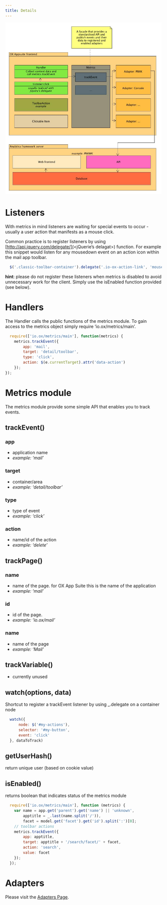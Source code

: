 ```yaml
---
title: Details
---
```


![metrics-01.jpg](metrics-01.jpg)

# Listeners

With metrics in mind listeners are waiting for special events to occur - usually a user action that manifests as a mouse click.

Common practice is to register listeners by using [http://api.jquery.com/delegate/](<jQuerie’s delagat>) function. For example this snippet would listen for any mousedown event on an action icon within the mail app toolbar.

```javascript
  $('.classic-toolbar-container').delegate('.io-ox-action-link', 'mousedown', yourHandler);
```

**hint**: please do not register these listeners when metrics is disabled to avoid unnecessary work for the client. Simply use the isEnabled function provided (see below).

# Handlers

The Handler calls the public functions of the metrics module. To gain access to the metrics object simply require ‘io.ox/metrics/main’.

```javascript
  require(['io.ox/metrics/main'], function(metrics) {
    metrics.trackEvent({
        app: 'mail',
        target: 'detail/toolbar',
        type: 'click',
        action: $(e.currentTarget).attr('data-action')
    });
});
```

# Metrics module

The metrics module provide some simple API that enables you to track events.

## trackEvent()

### app

- application name
- _example: ‘mail’_

### target

- container/area
- _example: ‘detail/toolbar’_

### type

- type of event
- _example: ‘click’_

### action

- name/id of the action
- _example: ‘delete’_

## trackPage()

### name

- name of the page. for OX App Suite this is the name of the application
- _example: ‘mail’_

### id

- id of the page.
- _example: ‘io.ox/mail’_

### name

- name of the page
- _example: ‘Mail’_

## trackVariable()

- currently unused

## watch(options, data)

Shortcut to register a trackEvent listener by using \_.delegate on a container node

```javascript
  watch({
      node: $('#my-actions'),
      selector: '#my-button',
      event: 'click'
  }, dataToTrack)
```

## getUserHash()

return unique user (based on cookie value)

## isEnabled()

returns boolean that indicates status of the metrics module

```javascript
  require(['io.ox/metrics/main'], function (metrics) {
    var name = app.get('parent').get('name') || 'unknown',
        apptitle = _.last(name.split('/')),
        facet = model.get('facet').get('id').split(':')[0];
    // toolbar actions
    metrics.trackEvent({
        app: apptitle,
        target: apptitle + '/search/facet/' + facet,
        action: 'search',
        value: facet
    });
  });
```

# Adapters

Please visit the [Adapters Page](02-adapters.html).
